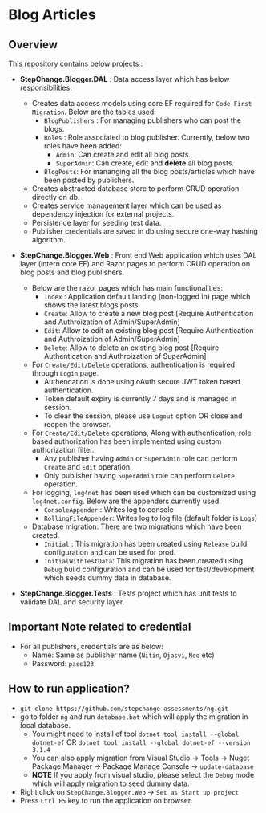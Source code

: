 # Blog Articles

## Overview
This repository contains below projects :

- **StepChange.Blogger.DAL** : Data access layer which has below responsibilities:
	- Creates data access models using core EF required for `Code First Migration`. Below are the tables used:
		- `BlogPublishers` : For managing publishers who can post the blogs.
		- `Roles` : Role associated to blog publisher. Currently, below two roles have been added: 
			- `Admin`: Can create and edit all blog posts.
			- `SuperAdmin`: Can create, edit and **delete** all blog posts.
		- `BlogPosts`: For mananging all the blog posts/articles which have been posted by publishers.
	- Creates abstracted database store to perform CRUD operation directly on db.
	- Creates service management layer which can be used as dependency injection for external projects.
	- Persistence layer for seeding test data.
	- Publisher credentials are saved in db using secure one-way hashing algorithm.

- **StepChange.Blogger.Web** : Front end Web application which uses DAL layer (intern core EF) and Razor pages to perform CRUD operation on blog posts and blog publishers.
	- Below are the razor pages which has main functionalities:
		- `Index` : Application default landing (non-logged in) page which shows the latest blogs posts.
		- `Create`: Allow to create a new blog post [Require Authentication and Authroization of Admin/SuperAdmin]
		- `Edit`: Allow to edit an existing blog post [Require Authentication and Authroization of Admin/SuperAdmin]
		- `Delete`: Allow to delete an existing blog post [Require Authentication and Authroization of SuperAdmin]
	- For `Create/Edit/Delete` operations, authentication is required through `Login` page.
		- Authencation is done using oAuth secure JWT token based authentication.
		- Token default expiry is currently 7 days and is managed in session.
		- To clear the session, please use `Logout` option OR close and reopen the browser.
	- For `Create/Edit/Delete` operations, Along with authentication, role based authorization has been implemented using custom authorization filter.
		- Any publisher having `Admin` or `SuperAdmin` role can perform `Create` and `Edit` operation.
		- Only publisher having `SuperAdmin` role can perform `Delete` operation.
	- For logging, `log4net` has been used which can be customized using `log4net.config`. Below are the appenders currently used.
		- `ConsoleAppender` : Writes log to console
		- `RollingFileAppender`: Writes log to log file (default folder is `Logs`)
	- Database migration: There are two migrations which have been created.
		- `Initial` : This migration has been created using `Release` build configuration and can be used for prod.
		- `InitialWithTestData`: This migration has been created using `Debug` build configuration and can be used for test/development which seeds dummy data in database.
	
- **StepChange.Blogger.Tests** : Tests project which has unit tests to validate DAL and security layer.

## Important Note related to credential

- For all publishers, credentials are as below:
	- Name: Same as publisher name (`Nitin`, `Ojasvi`, `Neo` etc)
	- Password: `pass123`

## How to run application?

- `git clone https://github.com/stepchange-assessments/ng.git`	
- go to folder `ng` and run `database.bat` which will apply the migration in local database.
	- You might need to install ef tool `dotnet tool install --global dotnet-ef` OR `dotnet tool install --global dotnet-ef --version 3.1.4`
	- You can also apply migration from Visual Studio -> Tools -> Nuget Package Manager -> Package Manage Console -> `update-database` 
	- **NOTE** If you apply from visual studio, please select the `Debug` mode which will apply migration to seed dummy data.
- Right click on `StepChange.Blogger.Web` -> `Set as Start up project`
- Press `Ctrl F5` key to run the application on browser.
	
